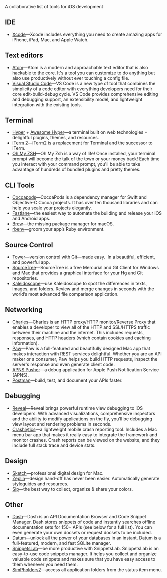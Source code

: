 <div class="markdown-output__summary">
  A collaborative list of tools for iOS development
</div>

## IDE

* [Xcode](https://developer.apple.com/xcode/)—Xcode includes everything you need to create amazing apps for iPhone, iPad, Mac, and Apple Watch.

## Text editors

* [Atom](https://atom.io/)—Atom is a modern and approachable text editor that is also hackable to the core. It's a tool you can customize to do anything but also use productively without ever touching a config file.
* [Visual Studio Code](https://code.visualstudio.com/)—VS Code is a new type of tool that combines the simplicity of a code editor with everything developers need for their core edit-build-debug cycle. VS Code provides comprehensive editing and debugging support, an extensibility model, and lightweight integration with the existing tools.

## Terminal

* [Hyper](https://hyper.is/) + [Awesome Hyper](https://github.com/bnb/awesome-hyper)—a terminal built on web technologies + delightful plugins, themes, and resources.
* [iTerm 2](https://www.iterm2.com/)—iTerm2 is a replacement for Terminal and the successor to iTerm.
* [Oh My ZSH](https://github.com/robbyrussell/oh-my-zsh)—Oh My Zsh is a way of life! Once installed, your terminal prompt will become the talk of the town or your money back! Each time you interact with your command prompt, you'll be able to take advantage of hundreds of bundled plugins and pretty themes.

## CLI Tools

* [Cocoapods](https://cocoapods.org/)—CocoaPods is a dependency manager for Swift and Objective-C Cocoa projects. It has over ten thousand libraries and can help you scale your projects elegantly.
* [Fastlane](https://github.com/fastlane/fastlane)—the easiest way to automate the building and release your iOS and Android apps.
* [Brew](https://brew.sh/)—the missing package manager for macOS.
* [rbenv](https://github.com/rbenv/rbenv)—groom your app’s Ruby environment.

## Source Control

* [Tower](http://www.git-tower.com/)—version control with Git—made easy.  In a beautiful, efficient, and powerful app.
* [SourceTree](https://www.sourcetreeapp.com/)—SourceTree is a free Mercurial and Git Client for Windows and Mac that provides a graphical interface for your Hg and Git repositories.
* [Kaleidoscope](http://www.kaleidoscopeapp.com/)—use Kaleidoscope to spot the differences in texts, images, and folders. Review and merge changes in seconds with the world’s most advanced file comparison application.

## Networking

* [Charles](http://www.charlesproxy.com/)—Charles is an HTTP proxy/HTTP monitor/Reverse Proxy that enables a developer to view all of the HTTP and SSL/HTTPS traffic between their machine and the internet. This includes requests, responses, and HTTP headers (which contain cookies and caching information).
* [Paw](https://luckymarmot.com/paw)—Paw is a full-featured and beautifully designed Mac app that makes interaction with REST services delightful. Whether you are an API maker or a consumer, Paw helps you build HTTP requests, inspect the server's response and even generate client code.
* [APNS Pusher](https://github.com/KnuffApp/APNS-Pusher)—a debug application for Apple Push Notification Service (APNS).
* [Postman](https://www.getpostman.com/)—build, test, and document your APIs faster.

## Debugging

* [Reveal](http://revealapp.com/)—Reveal brings powerful runtime view debugging to iOS developers. With advanced visualizations, comprehensive inspectors and the ability to modify applications on the fly, you’ll be debugging view layout and rendering problems in seconds.
* [Crashlytics](http://try.crashlytics.com/)—a lightweight mobile crash reporting tool. Includes a Mac menu bar app that makes it really easy to integrate the framework and monitor crashes. Crash reports can be viewed on the website, and they include full stack trace and device stats.

## Design

* [Sketch](http://www.sketchapp.com/)—professional digital design for Mac.
* [Zeplin](https://zeplin.io/)—design hand-off has never been easier. Automatically generate styleguides and resources.
* [Sip](http://theolabrothers.com/)—the best way to collect, organize & share your colors.

## Other

* [Dash](https://kapeli.com/dash)—Dash is an API Documentation Browser and Code Snippet Manager. Dash stores snippets of code and instantly searches offline documentation sets for 150+ APIs (see below for a full list). You can even generate your own docsets or request docsets to be included.
* [Datum](http://datumapps.com/datum.html)—unlock all the power of your databases in an instant. Datum is a full-featured, modern, and fast SQLite manager.
* [SnippetsLab](https://www.renfei.org/snippets-lab/)—be more productive with SnippetsLab. SnippetsLab is an easy-to-use code snippets manager. It helps you collect and organize valuable code snippets and makes sure that you have easy access to them whenever you need them.
* [SimPholders2](https://simpholders.com/)—access all application folders from the status item menu.
